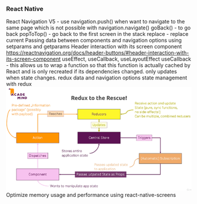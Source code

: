 ### React Native

React Navigation V5 -
use navigation.push() when want to navigate to the same page which is not possible with navigation.navigate()
goBack() - to go back
popToTop() - go back to the first screen in the stack
replace - replace current
Passing data between components and navigation options using setparams and getparams
Header interaction with its screen component
https://reactnavigation.org/docs/header-buttons/#header-interaction-with-its-screen-component
useEffect, useCallback, useLayoutEffect
useCallback - this allows us to wrap a function so that this function is actually cached by React and is only recreated if its dependencies changed. only updates when state changes.
redux data and navigation options
state management with redux
<img src="https://github.com/vikassharma96/react-native-aaps/blob/main/app/assets/images/redux.png"/>
Optimize memory usage and performance using react-native-screens
